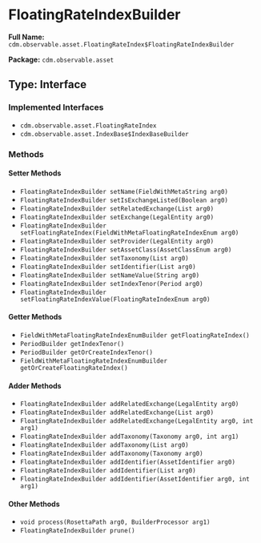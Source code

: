 # FloatingRateIndexBuilder

**Full Name:** `cdm.observable.asset.FloatingRateIndex$FloatingRateIndexBuilder`

**Package:** `cdm.observable.asset`

## Type: Interface

### Implemented Interfaces

- `cdm.observable.asset.FloatingRateIndex`
- `cdm.observable.asset.IndexBase$IndexBaseBuilder`

### Methods

#### Setter Methods

- `FloatingRateIndexBuilder setName(FieldWithMetaString arg0)`
- `FloatingRateIndexBuilder setIsExchangeListed(Boolean arg0)`
- `FloatingRateIndexBuilder setRelatedExchange(List arg0)`
- `FloatingRateIndexBuilder setExchange(LegalEntity arg0)`
- `FloatingRateIndexBuilder setFloatingRateIndex(FieldWithMetaFloatingRateIndexEnum arg0)`
- `FloatingRateIndexBuilder setProvider(LegalEntity arg0)`
- `FloatingRateIndexBuilder setAssetClass(AssetClassEnum arg0)`
- `FloatingRateIndexBuilder setTaxonomy(List arg0)`
- `FloatingRateIndexBuilder setIdentifier(List arg0)`
- `FloatingRateIndexBuilder setNameValue(String arg0)`
- `FloatingRateIndexBuilder setIndexTenor(Period arg0)`
- `FloatingRateIndexBuilder setFloatingRateIndexValue(FloatingRateIndexEnum arg0)`

#### Getter Methods

- `FieldWithMetaFloatingRateIndexEnumBuilder getFloatingRateIndex()`
- `PeriodBuilder getIndexTenor()`
- `PeriodBuilder getOrCreateIndexTenor()`
- `FieldWithMetaFloatingRateIndexEnumBuilder getOrCreateFloatingRateIndex()`

#### Adder Methods

- `FloatingRateIndexBuilder addRelatedExchange(LegalEntity arg0)`
- `FloatingRateIndexBuilder addRelatedExchange(List arg0)`
- `FloatingRateIndexBuilder addRelatedExchange(LegalEntity arg0, int arg1)`
- `FloatingRateIndexBuilder addTaxonomy(Taxonomy arg0, int arg1)`
- `FloatingRateIndexBuilder addTaxonomy(List arg0)`
- `FloatingRateIndexBuilder addTaxonomy(Taxonomy arg0)`
- `FloatingRateIndexBuilder addIdentifier(AssetIdentifier arg0)`
- `FloatingRateIndexBuilder addIdentifier(List arg0)`
- `FloatingRateIndexBuilder addIdentifier(AssetIdentifier arg0, int arg1)`

#### Other Methods

- `void process(RosettaPath arg0, BuilderProcessor arg1)`
- `FloatingRateIndexBuilder prune()`

